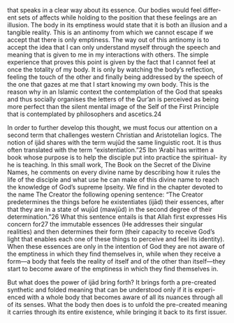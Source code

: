 that speaks in a clear way about its essence. Our bodies would feel differ- ent  sets  of  affects  while  holding  to  the  position  that  these  feelings  are  an   illusion.  The  body  in  its  emptiness  would  state  that  it  is  both  an  illusion   and a tangible reality. This is an antinomy from which we cannot escape if  we accept that there is only emptiness. The way out of this antinomy is to  accept the idea that I can only understand myself through the speech and  meaning  that  is  given  to  me  in  my  interactions  with  others.  The  simple   experience  that  proves  this  point  is  given  by  the  fact  that  I  cannot  feel  at   once  the  totality  of  my  body.  It  is  only  by  watching  the  body’s  reflection,   feeling  the  touch  of  the  other  and  finally  being  addressed  by  the  speech   of the one that gazes at me that I start knowing my own body. This is the  reason why in an Islamic context the contemplation of the God that speaks  and  thus  socially  organises  the  letters  of  the  Qur’an  is  perceived  as  being   more perfect than the silent mental image of the Self of the First Principle  that is contemplated by philosophers and ascetics.24

In  order  to  further  develop  this  thought,  we  must  focus  our  attention   on a second term that challenges western Christian and Aristotelian logics.  The notion of ijād shares with the term wujūd the same linguistic root. It is  thus often translated with the term “existentiation.”25 Ibn ‘Arabī has written  a book whose purpose is to help the disciple put into practice the spiritual- ity he is teaching. In this small work, The Book on the Secret of the Divine  Names, he comments on every divine name by describing how it rules the  life of the disciple and what use he can make of this divine name to reach  the  knowledge  of  God’s  supreme  Ipseity.  We  find  in  the  chapter  devoted   to  the  name  The  Creator  the  following  opening  sentence:  “The  Creator   predetermines the things before he existentiates (ijād) their essences, after  that  they  are  in  a  state  of  wujūd  (mawjūd)  in  the  second  degree  of  their   determination.”26  What  this  sentence  entails  is  that  Allah  first  expresses   His  concern  for27  the  immutable  essences  (He  addresses  their  singular   realities)  and  then  determines  their  form  (their  capacity  to  receive  God’s  light that enables each one of these things to perceive and feel its identity).  When these essences are only in the intention of God they are not aware of  the emptiness in which they find themselves in, while when they receive a  form—a body that feels the reality of itself and of the other than itself—they  start to become aware of the emptiness in which they find themselves in. 

But what does the power of ijād bring forth? It brings forth a pre-created  synthetic  and  folded  meaning  that  can  be  understood  only  if  it  is  experi- enced with a whole body that becomes aware of all its nuances through all  of its senses. What the body then does is to unfold the pre-created meaning  it carries through its entire existence, while bringing it back to its first issuer.
